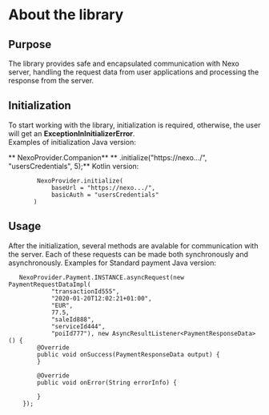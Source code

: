 # About the library
## Purpose
The library provides safe and encapsulated communication with Nexo server, handling the request data from user applications and processing the response from the server.
## Initialization
To start working with the library, initialization is required, otherwise, the user will get an **ExceptionInInitializerError**.<br/>
Examples of initialization
Java version:

**        NexoProvider.Companion**
               ** .initialize("https://nexo.../", "usersCredentials", 5);**
Kotlin version:

            NexoProvider.initialize(
                baseUrl = "https://nexo.../",
                basicAuth = "usersCredentials"
           )
## Usage
After the initialization, several methods are avalable for communication with the server. Each of these requests can be made both synchronously and asynchronously.
Examples for Standard payment
Java version:

       NexoProvider.Payment.INSTANCE.asyncRequest(new PaymentRequestDataImpl(
                "transactionId555",
                "2020-01-20T12:02:21+01:00",
                "EUR",
                77.5,
                "saleId888",
                "serviceId444",
                "poiId777"), new AsyncResultListener<PaymentResponseData>() {
            @Override
            public void onSuccess(PaymentResponseData output) {
            }
  
            @Override
            public void onError(String errorInfo) {

            }
        });
